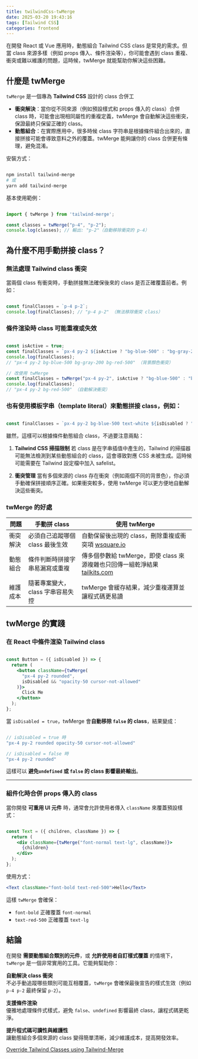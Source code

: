 ```yaml
---
title: twilwindCss-twMerge
date: 2025-03-20 19:43:16
tags: [Tailwind CSS]
categories: frontend
---
```


在開發 React 或 Vue 應用時，動態組合 Tailwind CSS class 是常見的需求。但當 class 來源多樣（例如 props 傳入、條件渲染等），你可能會遇到 class 重複、衝突或難以維護的問題，這時候，twMerge 就能幫助你解決這些困難。

## 什麼是 twMerge

`twMerge` 是一個專為 **Tailwind CSS** 設計的 class 合併工

- **衝突解決**：當你從不同來源（例如預設樣式和 props 傳入的 class）合併 class 時，可能會出現相同屬性的重複定義，twMerge 會自動解決這些衝突，保證最終只保留正確的 class。
- **動態組合**：在實際應用中，很多時候 class 字符串是根據條件組合出來的，直接拼接可能會導致意料之外的覆蓋。twMerge 能夠讓你的 class 合併更有條理，避免混淆。

安裝方式：

```bash

npm install tailwind-merge
# 或
yarn add tailwind-merge
```
基本使用範例：

```jsx

import { twMerge } from 'tailwind-merge';

const classes = twMerge("p-4", "p-2");
console.log(classes); // 輸出: "p-2"（自動移除衝突的 p-4）

```
<!-- more -->

## 為什麼不用手動拼接 class？

### **無法處理 Tailwind class 衝突**

當兩個 class 有衝突時，手動拼接無法確保後來的 class 是否正確覆蓋前者。例如：

```jsx

const finalClasses = `p-4 p-2`;
console.log(finalClasses); // "p-4 p-2" （無法移除衝突 class）

```
### **條件渲染時 class 可能重複或失效**

```jsx

const isActive = true;
const finalClasses = `px-4 py-2 ${isActive ? "bg-blue-500" : "bg-gray-200"} bg-red-500`;
console.log(finalClasses);
// "px-4 py-2 bg-blue-500 bg-gray-200 bg-red-500" （背景顏色衝突）

// 改使用 twMerge
const finalClasses = twMerge("px-4 py-2", isActive ? "bg-blue-500" : "bg-gray-200", "bg-red-500");
console.log(finalClasses);
// "px-4 py-2 bg-red-500" （自動解決衝突）

```

### **也有使用模板字串（template literal）來動態拼接 class，例如：**

```jsx

const finalClasses = `px-4 py-2 bg-blue-500 text-white ${isDisabled ? "opacity-50 cursor-not-allowed" : ""}`;

```

雖然，這樣可以根據條件動態組合 class，不過要注意兩點：

1. **Tailwind CSS 掃描限制**
    若 class 是在字串插值中產生的，Tailwind 的掃描器可能無法檢測到某些動態組合的 class，這會導致對應 CSS 未被生成。這時候可能需要在 Tailwind 設定檔中加入 safelist。
    
2. **衝突管理**
    當有多個來源的 class 存在衝突（例如兩個不同的背景色），你必須手動確保拼接順序正確。如果衝突較多，使用 twMerge 可以更方便地自動解決這些衝突。

### twMerge 的好處



| 問題          | 手動拼 class                                      |使用 twMerge           |
|----------------|--------------------------------------------------|--------------------  |
| 衝突解決      | 必須自己追蹤哪個 class 最後生效                       | 自動保留後出現的 class，刪除重複或衝突項 [wsquare.io](https://www.wsquare.io/blogs/how-to-use-and-get-benefits-from-tailwind-merge)
| 動態組合      | 條件判斷時拼接字串易漏寫或重複                           | 傳多個參數給 twMerge，即使 class 來源複雜也只回傳一組乾淨結果 [tailkits.com](https://tailkits.com/blog/tailwind-css-class-conflicts-using-tailwind-merge/)|
| 維護成本      | 隨著專案變大，class 字串容易失控                        | twMerge 會緩存結果，減少重複運算並讓程式碼更易讀 |


## twMerge 的實踐
### **在 React 中條件渲染 Tailwind class**

```jsx

const Button = ({ isDisabled }) => {
  return (
    <button className={twMerge(
      "px-4 py-2 rounded",
      isDisabled && "opacity-50 cursor-not-allowed"
    )}>
      Click Me
    </button>
  );
};

```

當 `isDisabled = true`，twMerge 會**自動移除 `false` 的 class**，結果變成：

```jsx

// isDisabled = true 時
"px-4 py-2 rounded opacity-50 cursor-not-allowed"

// isDisabled = false 時
"px-4 py-2 rounded"

```

這樣可以 **避免`undefined` 或 `false` 的 class 影響最終輸出**。

---

### **組件化時合併 props 傳入的 class**

當你開發 **可重用 UI 元件** 時，通常會允許使用者傳入 `className` 來覆蓋預設樣式：

```jsx

const Text = ({ children, className }) => {
  return (
    <div className={twMerge("font-normal text-lg", className)}>
      {children}
    </div>
  );
};

```

使用方式：

```jsx
<Text className="font-bold text-red-500">Hello</Text>

```

這樣 `twMerge` 會確保：

- `font-bold` 正確覆蓋 `font-normal`
- `text-red-500` 正確覆蓋 `text-lg`

## 結論
在開發 **需要動態組合類別的元件**，或 **允許使用者自訂樣式覆蓋** 的情境下，`twMerge` 是一個非常實用的工具。它能夠幫助你：  

**自動解決 class 衝突**  
不必手動追蹤哪些類別可能互相覆蓋，`twMerge` 會確保最後宣告的樣式生效（例如 `p-4 p-2` 最終保留 `p-2`）。  

**支援條件渲染**  
優雅地處理條件式樣式，避免 `false`、`undefined` 影響最終 class，讓程式碼更乾淨。  

**提升程式碼可讀性與維護性**  
讓動態組合多個來源的 class 變得簡單清晰，減少維護成本，提高開發效率。

[Override Tailwind Classes using Tailwind-Merge](https://antematter.io/blogs/mastering-css-customization-with-tailwind-merge)